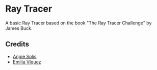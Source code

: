 # Ray Tracer

A basic Ray Tracer based on the book "The Ray Tracer Challenge" by James Buck.

## Credits

- [Angie Solís](https://github.com/AngieS23)
- [Emilia Víquez](https://github.com/EmiliaViq)